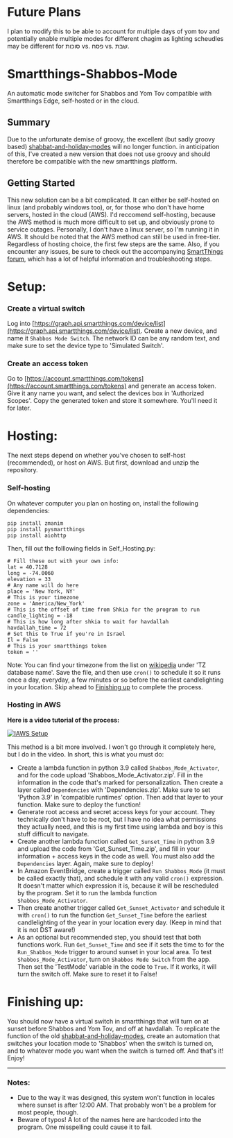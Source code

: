# Future Plans
I plan to modify this to be able to account for multiple days of yom tov and potentially enable multiple modes for different chagim as lighting scheudles may be different for סוכות vs. פסח vs. שבת.

# Smartthings-Shabbos-Mode
An automatic mode switcher for Shabbos and Yom Tov compatible with Smartthings Edge, self-hosted or in the cloud.


## Summary

Due to the unfortunate demise of groovy, the excellent (but sadly groovy based) [shabbat-and-holiday-modes](https://github.com/SmartThingsCommunity/SmartThingsPublic/blob/master/smartapps/shabbatholidaymode/shabbat-and-holiday-modes.src/shabbat-and-holiday-modes.groovy) will no longer function. in anticipation of this, I've created a new version that does not use groovy and should therefore be compatible with the new smartthings platform.

## Getting Started

This new solution can be a bit complicated. It can either be self-hosted on linux (and probably windows too), or, for those who don't have home servers, hosted in the cloud (AWS). I'd reccomend self-hosting, because the AWS method is much more difficult to set up, and obviously prone to service outages. Personally, I don't have a linux server, so I'm running it in AWS. It should be noted that the AWS method can still be used in free-tier. Regardless of hosting choice, the first few steps are the same. Also, if you encounter any issues, be sure to check out the accompanying [SmartThings forum](https://community.smartthings.com/t/ep-smartapp-replacement-for-shabbat-and-holiday-modes/255274), which has a lot of helpful information and troubleshooting steps.

# Setup:

### Create a virtual switch

Log into [https://graph.api.smartthings.com/device/list](https://graph.api.smartthings.com/device/list). Create a new device, and name it `Shabbos Mode Switch`. The network ID can be any random text, and make sure to set the device type to 'Simulated Switch'.

### Create an access token
Go to [https://account.smartthings.com/tokens](https://account.smartthings.com/tokens) and generate an access token. Give it any name you want, and select the devices box in 'Authorized Scopes'. Copy the generated token and store it somewhere. You'll need it for later.

# Hosting:

The next steps depend on whether you've chosen to self-host (recommended), or host on AWS. But first, download and unzip the repository.

### Self-hosting

On whatever computer you plan on hosting on, install the following dependencies:

```commandline
pip install zmanim
pip install pysmartthings
pip install aiohttp
```

Then, fill out the folllowing fields in Self_Hosting.py: 

```text
# Fill these out with your own info:
lat = 40.7128
long = -74.0060
elevation = 33
# Any name will do here
place = 'New York, NY'
# This is your timezone
zone = 'America/New_York'
# This is the offset of time from Shkia for the program to run
candle_lighting = -18
# This is how long after shkia to wait for havdallah
havdallah_time = 72
# Set this to True if you're in Israel
Il = False
# This is your smartthings token
token = ''
```
Note: You can find your timezone from the list on [wikipedia](https://en.wikipedia.org/wiki/List_of_tz_database_time_zones#List) under 'TZ database name'.
Save the file, and then use `cron()` to schedule it so it runs once a day, everyday, a few minutes or so before the earliest candlelighting in your location. Skip ahead to [Finishing up](https://github.com/clippycoder/Smartthings-Shabbos-Mode/blob/main/README.md#finishing-up) to complete the process.

### Hosting in AWS
**Here is a video tutorial of the process:**


[![IAWS Setup](https://img.youtube.com/vi/-UHAucJNpWg/0.jpg)](https://www.youtube.com/watch?v=-UHAucJNpWg)


This method is a bit more involved. I won't go through it completely here, but I do in the video. In short, this is what you must do:

- Create a lambda function in python 3.9 called `Shabbos_Mode_Activator`, and for the code upload 'Shabbos_Mode_Activator.zip'. Fill in the information in the code that's marked for personalization. Then create a layer called `Dependencies` with 'Dependencies.zip'. Make sure to set 'Python 3.9' in 'compatible runtimes' option. Then add that layer to your function. Make sure to deploy the function!
- Generate root access and secret access keys for your account. They technically don't have to be root, but I have no idea what permissions they actually need, and this is my first time using lambda and boy is this stuff difficult to navigate.
- Create another lambda function called `Get_Sunset_Time` in python 3.9 and upload the code from 'Get_Sunset_Time.zip', and fill in your information + access keys in the code as well. You must also add the `Dependencies` layer. Again, make sure to deploy!
- In Amazon EventBridge, create a trigger called `Run_Shabbos_Mode` (it must be called exactly that), and schedule it with any valid `cron()` expression. It doesn't matter which expression it is, because it will be rescheduled by the program. Set it to run the lambda function `Shabbos_Mode_Activator`.
- Then create another trigger called `Get_Sunset_Activator` and schedule it with `cron()` to run the function `Get_Sunset_Time` before the earliest candlelighting of the year in your location every day. (Keep in mind that it is not DST aware!)
- As an optional but recommended step, you should test that both functions work. Run `Get_Sunset_Time` and see if it sets the time to for the `Run_Shabbos_Mode` trigger to around sunset in your local area. To test `Shabbos_Mode_Activator`,  turn on `Shabbos Mode Switch` from the app. Then set the 'TestMode' variable in the code to `True`. If it works, it will turn the switch off. Make sure to reset it to False!

# Finishing up:

You should now have a virtual switch in smartthings that will turn on at sunset before Shabbos and Yom Tov, and off at havdallah. To replicate the function of the old [shabbat-and-holiday-modes](https://github.com/SmartThingsCommunity/SmartThingsPublic/blob/master/smartapps/shabbatholidaymode/shabbat-and-holiday-modes.src/shabbat-and-holiday-modes.groovy), create an automation that switches your location mode to 'Shabbos' when the switch is turned on, and to whatever mode you want when the switch is turned off. And that's it! Enjoy!

---
### Notes:
- Due to the way it was designed, this system won't function in locales where sunset is after 12:00 AM. That probably won't be a problem for most people, though.
- Beware of typos! A lot of the names here are hardcoded into the program. One misspelling could cause it to fail.
